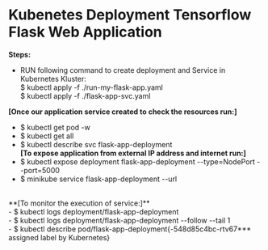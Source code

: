 # Kubenetes Deployment Tensorflow Flask Web Application
**Steps:** <br>
- RUN following command to create deployment and Service in Kubernetes Kluster: <br>
$ kubectl apply -f ./run-my-flask-app.yaml <br>
$ kubectl apply -f ./flask-app-svc.yaml <br>

**[Once our application service created to check the resources run:]**<br>
- $ kubectl get pod -w <br>
- $ kubectl get all <br>
- $ kubectl describe svc flask-app-deployment <br>
**[To expose application from external IP address and internet run:]** <br>
- $ kubectl expose deployment flask-app-deployment --type=NodePort --port=5000<br>
- $ minikube service flask-app-deployment --url<br>
<br>
**[To monitor the execution of service:]** <br>
- $ kubectl logs deployment/flask-app-deployment<br>
- $ kubectl logs deployment/flask-app-deployment --follow --tail 1<br>
- $ kubectl describe pod/flask-app-deployment{-548d85c4bc-rtv67*** assigned label by Kubernetes}<br>
<br>
<br>
<br>
